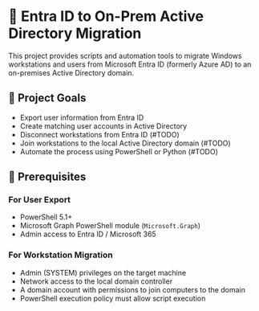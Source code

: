 # 🚀 Entra ID to On-Prem Active Directory Migration

This project provides scripts and automation tools to migrate Windows workstations and users from Microsoft Entra ID (formerly Azure AD) to an on-premises Active Directory domain.

## 📌 Project Goals

- Export user information from Entra ID
- Create matching user accounts in Active Directory
- Disconnect workstations from Entra ID (#TODO)
- Join workstations to the local Active Directory domain (#TODO)
- Automate the process using PowerShell or Python (#TODO)

## 🧰 Prerequisites

### For User Export

- PowerShell 5.1+
- Microsoft Graph PowerShell module (`Microsoft.Graph`)
- Admin access to Entra ID / Microsoft 365

### For Workstation Migration

- Admin (SYSTEM) privileges on the target machine
- Network access to the local domain controller
- A domain account with permissions to join computers to the domain
- PowerShell execution policy must allow script execution

